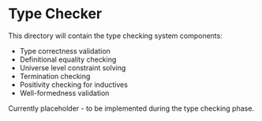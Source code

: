 # Type Checker

This directory will contain the type checking system components:

- Type correctness validation
- Definitional equality checking
- Universe level constraint solving
- Termination checking
- Positivity checking for inductives
- Well-formedness validation

Currently placeholder - to be implemented during the type checking phase.